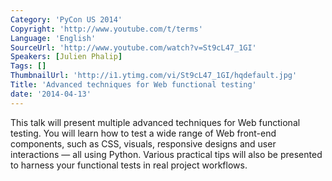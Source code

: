 ```yaml
---
Category: 'PyCon US 2014'
Copyright: 'http://www.youtube.com/t/terms'
Language: 'English'
SourceUrl: 'http://www.youtube.com/watch?v=St9cL47_1GI'
Speakers: [Julien Phalip]
Tags: []
ThumbnailUrl: 'http://i1.ytimg.com/vi/St9cL47_1GI/hqdefault.jpg'
Title: 'Advanced techniques for Web functional testing'
date: '2014-04-13'
---
```

This talk will present multiple advanced techniques for Web functional testing. You will learn how to test a wide range of Web front-end components, such as CSS, visuals, responsive designs and user interactions — all using Python. Various practical tips will also be presented to harness your functional tests in real project workflows.
